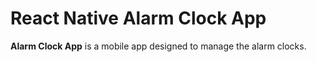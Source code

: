 # React Native Alarm Clock App

**Alarm Clock App** is a mobile app designed to manage the alarm clocks. 
